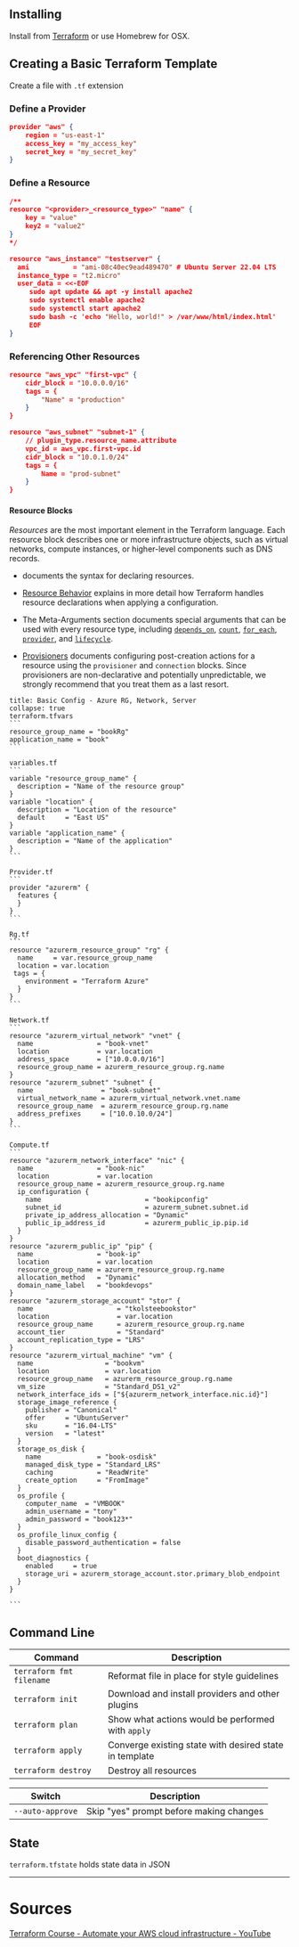 
```toc
```

## Installing
Install from [Terraform](https://developer.hashicorp.com/terraform/downloads) or use Homebrew for OSX.

## Creating a Basic Terraform Template
Create a file with `.tf` extension

### Define a Provider
```JSON
provider "aws" {
	region = "us-east-1"
	access_key = "my_access_key"
	secret_key = "my_secret_key"
}
```

### Define a Resource
```JSON
/**
resource "<provider>_<resource_type>" "name" {
	key = "value"
	key2 = "value2"
}
*/

resource "aws_instance" "testserver" {
  ami           = "ami-08c40ec9ead489470" # Ubuntu Server 22.04 LTS
  instance_type = "t2.micro"
  user_data = <<-EOF
     sudo apt update && apt -y install apache2
     sudo systemctl enable apache2
     sudo systemctl start apache2
     sudo bash -c 'echo "Hello, world!" > /var/www/html/index.html'
     EOF  
}
```

### Referencing Other Resources
```JSON
resource "aws_vpc" "first-vpc" {
    cidr_block = "10.0.0.0/16"
    tags = {
        "Name" = "production"
    }
}

resource "aws_subnet" "subnet-1" {
	// plugin_type.resource_name.attribute
    vpc_id = aws_vpc.first-vpc.id
    cidr_block = "10.0.1.0/24"
    tags = {
        Name = "prod-subnet"
    }
}
```

#### Resource Blocks

_Resources_ are the most important element in the Terraform language. Each resource block describes one or more infrastructure objects, such as virtual networks, compute instances, or higher-level components such as DNS records.

-    documents the syntax for declaring resources.
    
-   [Resource Behavior](https://www.terraform.io/language/resources/behavior) explains in more detail how Terraform handles resource declarations when applying a configuration.
    
-   The Meta-Arguments section documents special arguments that can be used with every resource type, including [`depends_on`](https://www.terraform.io/language/meta-arguments/depends_on), [`count`](https://www.terraform.io/language/meta-arguments/count), [`for_each`](https://www.terraform.io/language/meta-arguments/for_each), [`provider`](https://www.terraform.io/language/meta-arguments/resource-provider), and [`lifecycle`](https://www.terraform.io/language/meta-arguments/lifecycle).
    
-   [Provisioners](https://www.terraform.io/language/resources/provisioners/syntax) documents configuring post-creation actions for a resource using the `provisioner` and `connection` blocks. Since provisioners are non-declarative and potentially unpredictable, we strongly recommend that you treat them as a last resort.


`````ad-example
title: Basic Config - Azure RG, Network, Server
collapse: true
terraform.tfvars
```
resource_group_name = "bookRg"
application_name = "book"
```

variables.tf
```
variable "resource_group_name" {
  description = "Name of the resource group"
}
variable "location" {
  description = "Location of the resource"
  default     = "East US"
}
variable "application_name" {
  description = "Name of the application"
}
```

Provider.tf
```
provider "azurerm" {
  features {
  }
}
```

Rg.tf
```
resource "azurerm_resource_group" "rg" {
  name     = var.resource_group_name
  location = var.location
 tags = {
    environment = "Terraform Azure"
  }
}
```

Network.tf
```
resource "azurerm_virtual_network" "vnet" {
  name                = "book-vnet"
  location            = var.location
  address_space       = ["10.0.0.0/16"]
  resource_group_name = azurerm_resource_group.rg.name
}
resource "azurerm_subnet" "subnet" {
  name                 = "book-subnet"
  virtual_network_name = azurerm_virtual_network.vnet.name
  resource_group_name  = azurerm_resource_group.rg.name
  address_prefixes     = ["10.0.10.0/24"]
}
```

Compute.tf
```
resource "azurerm_network_interface" "nic" {
  name                = "book-nic"
  location            = var.location
  resource_group_name = azurerm_resource_group.rg.name
  ip_configuration {
    name                          = "bookipconfig"
    subnet_id                     = azurerm_subnet.subnet.id
    private_ip_address_allocation = "Dynamic"
    public_ip_address_id          = azurerm_public_ip.pip.id
  }
}
resource "azurerm_public_ip" "pip" {
  name                = "book-ip"
  location            = var.location
  resource_group_name = azurerm_resource_group.rg.name
  allocation_method   = "Dynamic"
  domain_name_label   = "bookdevops"
}
resource "azurerm_storage_account" "stor" {
  name                     = "tkolsteebookstor"
  location                 = var.location
  resource_group_name      = azurerm_resource_group.rg.name
  account_tier             = "Standard"
  account_replication_type = "LRS"
}
resource "azurerm_virtual_machine" "vm" {
  name                  = "bookvm"
  location              = var.location
  resource_group_name   = azurerm_resource_group.rg.name
  vm_size               = "Standard_DS1_v2"
  network_interface_ids = ["${azurerm_network_interface.nic.id}"]
  storage_image_reference {
    publisher = "Canonical"
    offer     = "UbuntuServer"
    sku       = "16.04-LTS"
    version   = "latest"
  }
  storage_os_disk {
    name              = "book-osdisk"
    managed_disk_type = "Standard_LRS"
    caching           = "ReadWrite"
    create_option     = "FromImage"
  }
  os_profile {
    computer_name  = "VMBOOK"
    admin_username = "tony"
    admin_password = "book123*"
  }
  os_profile_linux_config {
    disable_password_authentication = false
  }
  boot_diagnostics {
    enabled     = true
    storage_uri = azurerm_storage_account.stor.primary_blob_endpoint
  }
}

```

`````

## Command Line
| Command                  | Description                                            |
| ------------------------ | ------------------------------------------------------ |
| `terraform fmt filename` | Reformat file in place for style guidelines            |
| `terraform init`         | Download and install providers and other plugins       |
| `terraform plan`         | Show what actions would be performed with `apply`      |
| `terraform apply`        | Converge existing state with desired state in template |
| `terraform destroy`      | Destroy all resources                                  |

| Switch           | Description                             |
| ---------------- | --------------------------------------- |
| `--auto-approve` | Skip "yes" prompt before making changes |

## State
`terraform.tfstate` holds state data in JSON 


----
# Sources
[Terraform Course - Automate your AWS cloud infrastructure - YouTube](https://www.youtube.com/watch?v=SLB_c_ayRMo&t=125s)
